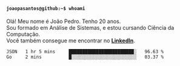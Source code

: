 <h4><code>joaopasantos@github:~$ whoami</code></h4>

Olá! Meu nome é João Pedro. Tenho 20 anos.\
Sou formado em Análise de Sistemas, e estou cursando Ciência da Computação.\
Você também consegue me encontrar no [**LinkedIn**](https://www.linkedin.com/in/joaopasantos/).

<!--START_SECTION:waka-->

```text
JSON   1 hr 5 mins     ████████████████████████░   96.63 %
Go     2 mins          █░░░░░░░░░░░░░░░░░░░░░░░░   03.37 %
```

<!--END_SECTION:waka-->

